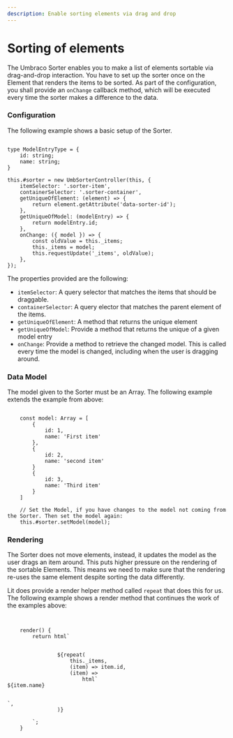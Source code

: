 ```yaml
---
description: Enable sorting elements via drag and drop
---
```


# Sorting of elements

The Umbraco Sorter enables you to make a list of elements sortable via drag-and-drop interaction.
You have to set up the sorter once on the Element that renders the items to be sorted.
As part of the configuration, you shall provide an `onChange` callback method, which will be executed every time the sorter makes a difference to the data.

### Configuration

The following example shows a basic setup of the Sorter.

<pre class="language-typescript"><code class="lang-typescript">
type ModelEntryType = {
    id: string;
    name: string;
}

this.#sorter = new UmbSorterController<ModelEntryType, HTMLElement>(this, {
    itemSelector: '.sorter-item',
    containerSelector: '.sorter-container',
    getUniqueOfElement: (element) => {
        return element.getAttribute('data-sorter-id');
    },
    getUniqueOfModel: (modelEntry) => {
        return modelEntry.id;
    },
    onChange: ({ model }) => {
        const oldValue = this._items;
        this._items = model;
        this.requestUpdate('_items', oldValue);
    },
});
</code></pre>

The properties provided are the following:

-   `itemSelector`: A query selector that matches the items that should be draggable.
-   `containerSelector`: A query elector that matches the parent element of the items.
-   `getUniqueOfElement`: A method that returns the unique element
-   `getUniqueOfModel`: Provide a method that returns the unique of a given model entry
-   `onChange`: Provide a method to retrieve the changed model. This is called every time the model is changed, including when the user is dragging around.

### Data Model

The model given to the Sorter must be an Array. The following example extends the example from above:

<pre class="language-typescript"><code class="lang-typescript">
    const model: Array<ModelEntryType> = [
        {
            id: 1,
            name: 'First item'
        },
        {
            id: 2,
            name: 'second item'
        }
        {
            id: 3,
            name: 'Third item'
        }
    ]

    // Set the Model, if you have changes to the model not coming from the Sorter. Then set the model again:
    this.#sorter.setModel(model);
</code></pre>

### Rendering

The Sorter does not move elements, instead, it updates the model as the user drags an item around. This puts higher pressure on the rendering of the sortable Elements. This means we need to make sure that the rendering re-uses the same element despite sorting the data differently.

Lit does provide a render helper method called `repeat` that does this for us. The following example shows a render method that continues the work of the examples above:

<pre class="language-typescript"><code class="lang-typescript">

    render() {
		return html`
			<div class="sorter-container">
				${repeat(
					this._items,
					(item) => item.id,
					(item) =>
						html`<div data-sorter-id=${item.name}>${item.name}</div>
						</div>`,
				)}
			</div>
		`;
	}
</code></pre>
